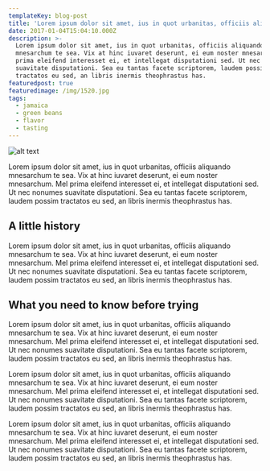 ```yaml
---
templateKey: blog-post
title: 'Lorem ipsum dolor sit amet, ius in quot urbanitas, officiis aliquando '
date: 2017-01-04T15:04:10.000Z
description: >-
  Lorem ipsum dolor sit amet, ius in quot urbanitas, officiis aliquando
  mnesarchum te sea. Vix at hinc iuvaret deserunt, ei eum noster mnesarchum. Mel
  prima eleifend interesset ei, et intellegat disputationi sed. Ut nec nonumes
  suavitate disputationi. Sea eu tantas facete scriptorem, laudem possim
  tractatos eu sed, an libris inermis theophrastus has.
featuredpost: true
featuredimage: /img/1520.jpg
tags:
  - jamaica
  - green beans
  - flavor
  - tasting
---
```

![alt text](/img/1520.jpg "title")



Lorem ipsum dolor sit amet, ius in quot urbanitas, officiis aliquando mnesarchum te sea. Vix at hinc iuvaret deserunt, ei eum noster mnesarchum. Mel prima eleifend interesset ei, et intellegat disputationi sed. Ut nec nonumes suavitate disputationi. Sea eu tantas facete scriptorem, laudem possim tractatos eu sed, an libris inermis theophrastus has.

## A little history

Lorem ipsum dolor sit amet, ius in quot urbanitas, officiis aliquando mnesarchum te sea. Vix at hinc iuvaret deserunt, ei eum noster mnesarchum. Mel prima eleifend interesset ei, et intellegat disputationi sed. Ut nec nonumes suavitate disputationi. Sea eu tantas facete scriptorem, laudem possim tractatos eu sed, an libris inermis theophrastus has.

## What you need to know before trying

Lorem ipsum dolor sit amet, ius in quot urbanitas, officiis aliquando mnesarchum te sea. Vix at hinc iuvaret deserunt, ei eum noster mnesarchum. Mel prima eleifend interesset ei, et intellegat disputationi sed. Ut nec nonumes suavitate disputationi. Sea eu tantas facete scriptorem, laudem possim tractatos eu sed, an libris inermis theophrastus has.

Lorem ipsum dolor sit amet, ius in quot urbanitas, officiis aliquando mnesarchum te sea. Vix at hinc iuvaret deserunt, ei eum noster mnesarchum. Mel prima eleifend interesset ei, et intellegat disputationi sed. Ut nec nonumes suavitate disputationi. Sea eu tantas facete scriptorem, laudem possim tractatos eu sed, an libris inermis theophrastus has.

Lorem ipsum dolor sit amet, ius in quot urbanitas, officiis aliquando mnesarchum te sea. Vix at hinc iuvaret deserunt, ei eum noster mnesarchum. Mel prima eleifend interesset ei, et intellegat disputationi sed. Ut nec nonumes suavitate disputationi. Sea eu tantas facete scriptorem, laudem possim tractatos eu sed, an libris inermis theophrastus has.
